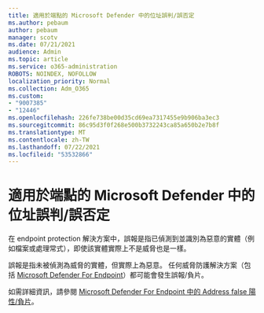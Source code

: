 ```yaml
---
title: 適用於端點的 Microsoft Defender 中的位址誤判/誤否定
ms.author: pebaum
author: pebaum
manager: scotv
ms.date: 07/21/2021
audience: Admin
ms.topic: article
ms.service: o365-administration
ROBOTS: NOINDEX, NOFOLLOW
localization_priority: Normal
ms.collection: Adm_O365
ms.custom:
- "9007385"
- "12446"
ms.openlocfilehash: 226fe738be00d35cd69ea7317455e9b906ba3ec3
ms.sourcegitcommit: 86c95d3f0f268e500b3732243ca85a650b2e7b8f
ms.translationtype: MT
ms.contentlocale: zh-TW
ms.lasthandoff: 07/22/2021
ms.locfileid: "53532866"
---
```

# <a name="address-false-positivesnegatives-in-microsoft-defender-for-endpoint"></a>適用於端點的 Microsoft Defender 中的位址誤判/誤否定

在 endpoint protection 解決方案中，誤報是指已偵測到並識別為惡意的實體（例如檔案或處理常式），即使該實體實際上不是威脅也是一樣。 

誤報是指未被偵測為威脅的實體，但實際上為惡意。 任何威脅防護解決方案（包括 [Microsoft Defender For Endpoint](/microsoft-365/security/defender-endpoint/microsoft-defender-endpoint)）都可能會發生誤報/負片。

如需詳細資訊，請參閱 [Microsoft Defender For Endpoint 中的 Address false 陽性/負片](/microsoft-365/security/defender-endpoint/defender-endpoint-false-positives-negatives)。
